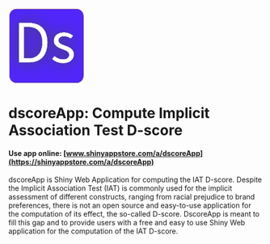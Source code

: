 ![](s234_1duYBzNxC4ckm08qGLYebaVpyt9AmSXZymhEbklT_logo_416.jpg)

# dscoreApp: Compute  Implicit Association Test D-score 

#### Use app online: __[www.shinyappstore.com/a/dscoreApp](https://shinyappstore.com/a/dscoreApp)__

dscoreApp is Shiny Web Application for computing the IAT D-score. Despite the Implicit Association Test (IAT) is commonly used for the implicit assessment of different constructs, ranging from racial prejudice to brand preferences, there is not an open source and easy-to-use application for the computation of its effect, the so-called D-score. DscoreApp is meant to fill this gap and to provide users with a free and easy to use Shiny Web application for the computation of the IAT D-score.

